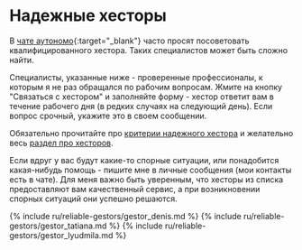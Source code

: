 # Надежные хесторы

В [чате аутономо](https://bit.ly/it-autonomos-es){:target="_blank"} часто просят посоветовать квалифицированного
хестора. Таких специалистов может быть сложно найти.

Специалисты, указанные ниже - проверенные профессионалы, к которым я не раз обращался по рабочим вопросам. Жмите на
кнопку "Связаться с хестором" и заполняйте форму - хестор ответит вам в течение рабочего дня (в редких случаях на
следующий день). Если вопрос срочный, укажите это в своем сообщении.

Обязательно прочитайте про [критерии надежного хестора](#критерии-надежного-хестора) и желательно
весь [раздел про хесторов](#хестор-1).

Если вдруг у вас будут какие-то спорные ситуации, или понадобится какая-нибудь помощь - пишите мне в личные
сообщения (мои контакты есть в чате). Для меня важно быть уверенным, что хесторы из списка предоставляют вам
качественный сервис, а при возникновении спорных ситуаций они успешно решаются.

{% include ru/reliable-gestors/gestor_denis.md %}
{% include ru/reliable-gestors/gestor_tatiana.md %}
{% include ru/reliable-gestors/gestor_lyudmila.md %}
